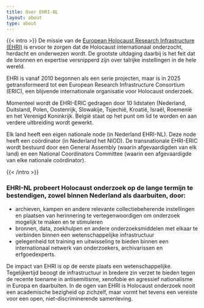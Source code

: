 ```yaml
---
title: Over EHRI-NL
layout: about
type: about
---
```


{{< intro >}}
De missie van de [European Holocaust Research Infrastructure (EHRI)](https://www.ehri-project.eu) is ervoor 
te zorgen dat de Holocaust internationaal onderzocht, herdacht en onderwezen wordt. De grootste uitdaging 
daarbij is het feit dat de bronnen en expertise versnipperd zijn over talrijke instellingen in de hele wereld. 

EHRI is vanaf 2010 begonnen als een serie projecten, maar is in 2025 getransformeerd tot een European Research Infrastructure Consortium (ERIC), een blijvende internationale organisatie voor Holocaust onderzoek. 

Momenteel wordt de EHRI-ERIC gedragen door 10 lidstaten (Nederland, Duitsland, Polen, Oostenrijk, Slowakije, Tsjechië, Kroatië, Israël, Roemenië en het Verenigd Koninkrijk. België staat op het punt om lid te worden en aan verdere uitbreiding wordt gewerkt. 

Elk land heeft een eigen nationale node (in Nederland EHRI-NL). Deze node heeft een coördinator (in Nederland het NIOD). De transnationale EHRI-ERIC wordt bestuurd door een General Assembly (waarin afgevaardigden van elk land) en een National Coordinators Committee (waarin een afgevaardigde van elke nationale coördinator).

{{< /intro >}}

### EHRI-NL probeert Holocaust onderzoek op de lange termijn te bestendigen, zowel binnen Nederland als daarbuiten, door:

 * archieven, kampen en andere relevante collectiebeherende instellingen en plaatsen van herinnering te vertegenwoordigen om onderzoek mogelijk te maken en te stimuleren
 * bronnen, data, zoekhulpen en andere onderzoeksmiddelen met elkaar te verbinden binnen een wetenschappelijke infrastructuur
 * gelegenheid tot training en uitwisseling te bieden binnen een internationaal netwerk van onderzoekers, archivarissen en erfgoedexperts.

De impact van EHRI is op de eerste plaats een wetenschappelijke. Tegelijkertijd beoogt de infrastructuur
in bredere zin verzet te bieden tegen de recente toename in antisemitisme, xenofobie en agressief
nationalisme in Europa en daarbuiten. In de ogen van EHRI is Holocaust onderzoek nooit een academische bezigheid
op zichzelf, maar vormt het tevens een vereiste voor een open, niet-discriminerende samenleving.
